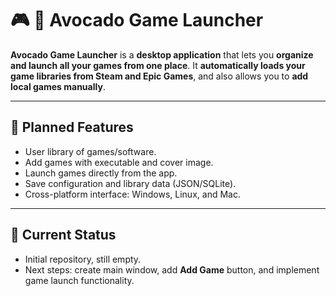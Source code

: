 # :video_game: :avocado: Avocado Game Launcher

**Avocado Game Launcher** is a **desktop application** that lets you **organize and launch all your games from one place**. It **automatically loads your game libraries from Steam and Epic Games**, and also allows you to **add local games manually**.

---

## :memo: Planned Features
- User library of games/software.  
- Add games with executable and cover image.  
- Launch games directly from the app.  
- Save configuration and library data (JSON/SQLite).  
- Cross-platform interface: Windows, Linux, and Mac.  

---

## 🚀 Current Status
- Initial repository, still empty.  
- Next steps: create main window, add **Add Game** button, and implement game launch functionality.
